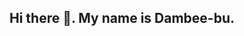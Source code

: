 ## Hi there 👋. My name is Dambee-bu.

<!--
**Dambee-bu/Dambee-bu** is a ✨ _special_ ✨ repository because its `README.md` (this file) appears on your GitHub profile.
## Machine Learning Engineer

Here are some ideas to get you started:

- 🌍 I am based in Ghana.
- ✉️ You can contact me on dambeebumanne@gmail.com
- 🤝  I'm open to collaborating on interesting projects
